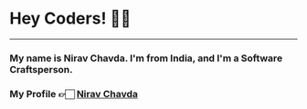 # Hey Coders! 👋🏻

---

### My name is Nirav Chavda. I'm from India, and I'm a Software Craftsperson.

### My Profile 👉🏻 [Nirav Chavda](https://niravchavda99.github.io)

<br>


<!--
**niravchavda99/niravchavda99** is a ✨ _special_ ✨ repository because its `README.md` (this file) appears on your GitHub profile.

Here are some ideas to get you started:

- 🔭 I’m currently working on ...
- 🌱 I’m currently learning ...
- 👯 I’m looking to collaborate on ...
- 🤔 I’m looking for help with ...
- 💬 Ask me about ...
- 📫 How to reach me: ...
- 😄 Pronouns: ...
- ⚡ Fun fact: ...
-->

